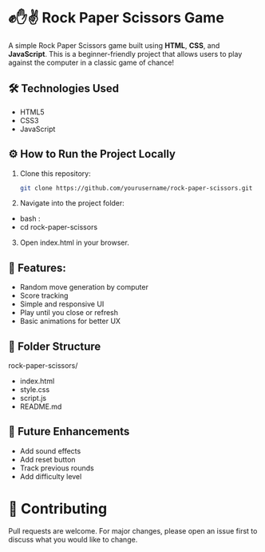 # ✊✋✌️ Rock Paper Scissors Game

A simple Rock Paper Scissors game built using **HTML**, **CSS**, and **JavaScript**. This is a beginner-friendly project that allows users to play against the computer in a classic game of chance!

## 🛠️ Technologies Used

- HTML5
- CSS3
- JavaScript



## ⚙️ How to Run the Project Locally

1. Clone this repository:
   ```bash
   git clone https://github.com/yourusername/rock-paper-scissors.git

2. Navigate into the project folder:
- bash :
- cd rock-paper-scissors

3. Open index.html in your browser.

## 🔮 Features:
- Random move generation by computer
- Score tracking
- Simple and responsive UI
- Play until you close or refresh
- Basic animations for better UX

## 📁 Folder Structure

rock-paper-scissors/
- index.html
- style.css
- script.js
- README.md

## 📌 Future Enhancements

- Add sound effects
- Add reset button
- Track previous rounds
- Add difficulty level

# 🤝 Contributing
Pull requests are welcome. For major changes, please open an issue first to discuss what you would like to change.